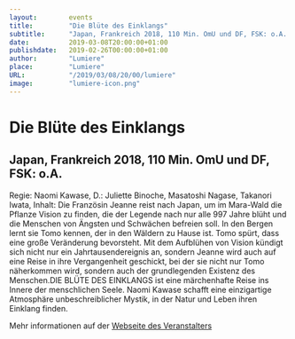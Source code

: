 ```yaml
---
layout:        events
title:         "Die Blüte des Einklangs"
subtitle:      "Japan, Frankreich 2018, 110 Min. OmU und DF, FSK: o.A. "
date:          2019-03-08T20:00:00+01:00
publishdate:   2019-02-26T00:00:00+01:00
author:        "Lumiere"
place:         "Lumiere"
URL:           "/2019/03/08/20/00/lumiere"
image:         "lumiere-icon.png"
---
```


Die Blüte des Einklangs
===========

Japan, Frankreich 2018, 110 Min. OmU und DF, FSK: o.A. 
-----------

Regie: Naomi Kawase, D.: Juliette Binoche, Masatoshi Nagase, Takanori Iwata, Inhalt: Die Französin Jeanne reist nach Japan, um im Mara-Wald die Pflanze Vision zu finden, die der Legende nach nur alle 997 Jahre blüht und  die Menschen von Ängsten und Schwächen befreien soll. In  den Bergen lernt sie Tomo kennen, der in den Wäldern zu Hause ist. Tomo spürt, dass eine große Veränderung bevorsteht. Mit dem Aufblühen von Vision kündigt sich nicht nur ein Jahrtausendereignis an, sondern Jeanne wird auch auf eine Reise in ihre Vergangenheit geschickt, bei der sie nicht nur Tomo näherkommen wird, sondern auch der grundlegenden Existenz des Menschen.DIE BLÜTE DES EINKLANGS  ist eine märchenhafte Reise ins Innere der menschlichen Seele. Naomi Kawase schafft eine einzigartige Atmosphäre unbeschreiblicher Mystik, in der Natur und Leben ihren Einklang finden.

Mehr informationen auf der [Webseite des Veranstalters](http://www.lumiere.de/19/03/bluete.htm)
